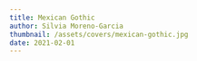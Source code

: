 ```yaml
---
title: Mexican Gothic
author: Silvia Moreno-Garcia
thumbnail: /assets/covers/mexican-gothic.jpg
date: 2021-02-01
---
```

